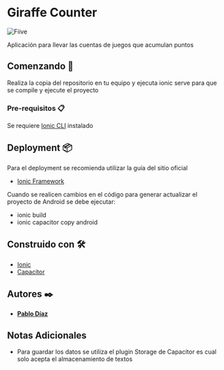
# Giraffe Counter

![Fiive](https://fiivestudio.com/wp-content/uploads/2020/06/Fiive-Open-Source_2.png)

Aplicación para llevar las cuentas de juegos que acumulan puntos

## Comenzando 🚀

Realiza la copia del repositorio en tu equipo y ejecuta ionic serve para que se compile y ejecute el proyecto

### Pre-requisitos 📋

Se requiere [Ionic CLI](https://ionicframework.com/docs/intro/cli) instalado

## Deployment 📦

Para el deployment se recomienda utilizar la guía del sitio oficial
* [Ionic Framework](https://ionicframework.com/docs/)

Cuando se realicen cambios en el código para generar actualizar el proyecto de Android se debe ejecutar:
* ionic build
* ionic capacitor copy android

## Construido con 🛠️

*  [Ionic](https://ionicframework.com/)
* [Capacitor](https://capacitorjs.com/)

## Autores ✒️

*  **[Pablo Díaz](https://fiivestudio.com/pablo-diaz/)**

## Notas Adicionales

* Para guardar los datos se utiliza el plugin Storage de Capacitor es cual solo acepta el almacenamiento de textos
